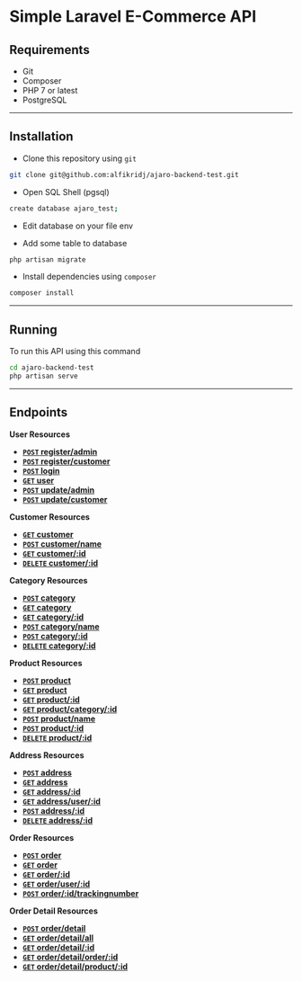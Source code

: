 # Simple Laravel E-Commerce API 

## Requirements
- Git
- Composer
- PHP 7 or latest
- PostgreSQL
***
## Installation
- Clone this repository using `git`
```bash
git clone git@github.com:alfikridj/ajaro-backend-test.git
```
- Open SQL Shell (pgsql)
```bash
create database ajaro_test;
```
- Edit database on your file env

- Add some table to database
```bash
php artisan migrate
```
- Install dependencies using <code>composer</code>
```bash
composer install
```
***
## Running
To run this API using this command
```bash
cd ajaro-backend-test
php artisan serve
```
***
## Endpoints

<b>User Resources</b>

- **[`POST` register/admin](https://github.com/alfikridj/ajaro-backend-test/tree/master/api-documentation/endpoints/users/POST_register_admin.md)**
- **[`POST` register/customer](https://github.com/alfikridj/ajaro-backend-test/tree/master/api-documentation/endpoints/users/POST_register_customer.md)**
- **[`POST` login](https://github.com/alfikridj/ajaro-backend-test/tree/master/api-documentation/endpoints/users/POST_login.md)**
- **[`GET` user](https://github.com/alfikridj/ajaro-backend-test/tree/master/api-documentation/endpoints/users/GET_user.md)**
- **[`POST` update/admin](https://github.com/alfikridj/ajaro-backend-test/tree/master/api-documentation/endpoints/users/POST_update_admin.md)**
- **[`POST` update/customer](https://github.com/alfikridj/ajaro-backend-test/tree/master/api-documentation/endpoints/users/POST_update_customer.md)**

<b>Customer Resources</b>

- **[`GET` customer](https://github.com/alfikridj/ajaro-backend-test/tree/master/api-documentation/endpoints/customers/GET_customer.md)**
- **[`POST` customer/name](https://github.com/alfikridj/ajaro-backend-test/tree/master/api-documentation/endpoints/customers/POST_customer_name.md)**
- **[`GET` customer/:id](https://github.com/alfikridj/ajaro-backend-test/tree/master/api-documentation/endpoints/customers/GET_customer_id.md)**
- **[`DELETE` customer/:id](https://github.com/alfikridj/ajaro-backend-test/tree/master/api-documentation/endpoints/customers/DELETE_customer_id.md)**

<b>Category Resources</b>

- **[`POST` category](https://github.com/alfikridj/ajaro-backend-test/tree/master/api-documentation/endpoints/categories/POST_category.md)**
- **[`GET` category](https://github.com/alfikridj/ajaro-backend-test/tree/master/api-documentation/endpoints/categories/GET_category.md)**
- **[`GET` category/:id](https://github.com/alfikridj/ajaro-backend-test/tree/master/api-documentation/endpoints/categories/GET_category_id.md)**
- **[`POST` category/name](https://github.com/alfikridj/ajaro-backend-test/tree/master/api-documentation/endpoints/categories/POST_category_name.md)**
- **[`POST` category/:id](https://github.com/alfikridj/ajaro-backend-test/tree/master/api-documentation/endpoints/categories/POST_category_id.md)**
- **[`DELETE` category/:id](https://github.com/alfikridj/ajaro-backend-test/tree/master/api-documentation/endpoints/categories/DELETE_category_id.md)**

<b>Product Resources</b>

- **[`POST` product](https://github.com/alfikridj/ajaro-backend-test/tree/master/api-documentation/endpoints/products/POST_product.md)**
- **[`GET` product](https://github.com/alfikridj/ajaro-backend-test/tree/master/api-documentation/endpoints/products/GET_product.md)**
- **[`GET` product/:id](https://github.com/alfikridj/ajaro-backend-test/tree/master/api-documentation/endpoints/products/GET_product_id.md)**
- **[`GET` product/category/:id](https://github.com/alfikridj/ajaro-backend-test/tree/master/api-documentation/endpoints/products/GET_product_category_id.md)**
- **[`POST` product/name](https://github.com/alfikridj/ajaro-backend-test/tree/master/api-documentation/endpoints/products/POST_product_name.md)**
- **[`POST` product/:id](https://github.com/alfikridj/ajaro-backend-test/tree/master/api-documentation/endpoints/products/POST_product_id.md)**
- **[`DELETE` product/:id](https://github.com/alfikridj/ajaro-backend-test/tree/master/api-documentation/endpoints/products/DELETE_product_id.md)**

<b>Address Resources</b>

- **[`POST` address](https://github.com/alfikridj/ajaro-backend-test/tree/master/api-documentation/endpoints/addresses/GET_address.md)**
- **[`GET` address](https://github.com/alfikridj/ajaro-backend-test/tree/master/api-documentation/endpoints/addresses/GET_address.md)**
- **[`GET` address/:id](https://github.com/alfikridj/ajaro-backend-test/tree/master/api-documentation/endpoints/addresses/GET_address_id.md)**
- **[`GET` address/user/:id](https://github.com/alfikridj/ajaro-backend-test/tree/master/api-documentation/endpoints/addresses/GET_address_user_id.md)**
- **[`POST` address/:id](https://github.com/alfikridj/ajaro-backend-test/tree/master/api-documentation/endpoints/addresses/POST_address_id.md)**
- **[`DELETE` address/:id](https://github.com/alfikridj/ajaro-backend-test/tree/master/api-documentation/endpoints/addresses/DELETE_customer_id.md)**

<b>Order Resources</b>

- **[`POST` order](https://github.com/alfikridj/ajaro-backend-test/api-documentation/master/endpoints/orders/POST_order.md)**
- **[`GET` order](https://github.com/alfikridj/ajaro-backend-test/api-documentation/master/endpoints/orders/GET_order.md)**
- **[`GET` order/:id](https://github.com/alfikridj/ajaro-backend-test/api-documentation/master/endpoints/orders/GET_order_id.md)**
- **[`GET` order/user/:id](https://github.com/alfikridj/ajaro-backend-test/api-documentation/master/endpoints/orders/GET_order_user_id.md)**
- **[`POST` order/:id/trackingnumber](https://github.com/alfikridj/ajaro-backend-test/api-documentation/master/endpoints/orders/POST_order_id_trackingnumber.md)**

<b>Order Detail Resources</b>

- **[`POST` order/detail](https://github.com/alfikridj/ajaro-backend-test/api-documentation/master/endpoints/orders/details/POST_order_detail.md)**
- **[`GET` order/detail/all](https://github.com/alfikridj/ajaro-backend-test/api-documentation/master/endpoints/orders/details/GET_order_detail_all.md)**
- **[`GET` order/detail/:id](https://github.com/alfikridj/ajaro-backend-test/api-documentation/master/endpoints/orders/details/GET_order_detail_id.md)**
- **[`GET` order/detail/order/:id](https://github.com/alfikridj/ajaro-backend-test/api-documentation/master/endpoints/orders/details/GET_order_detail_order_id.md)**
- **[`GET` order/detail/product/:id](https://github.com/alfikridj/ajaro-backend-test/api-documentation/master/endpoints/orders/details/GET_order_detail_product_id.md)**
